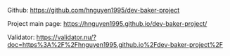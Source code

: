 Github: https://github.com/hnguyen1995/dev-baker-project

Project main page: https://hnguyen1995.github.io/dev-baker-project/

Validator: https://validator.nu/?doc=https%3A%2F%2Fhnguyen1995.github.io%2Fdev-baker-project%2F
